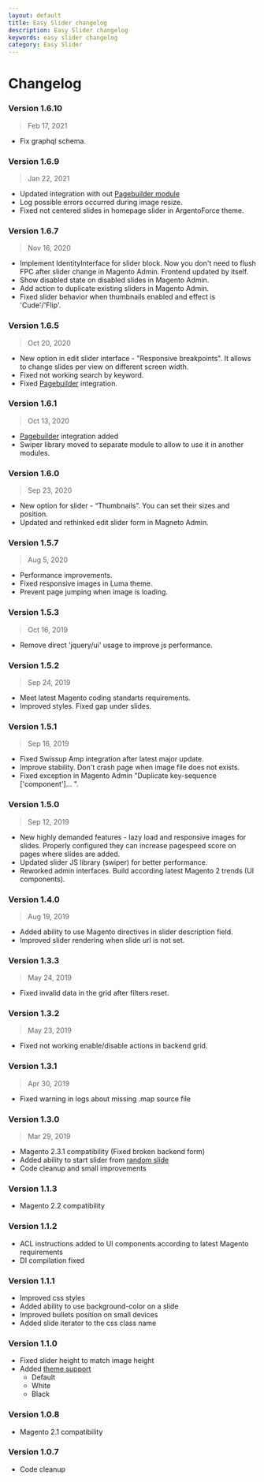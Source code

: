 ```yaml
---
layout: default
title: Easy Slider changelog
description: Easy Slider changelog
keywords: easy slider changelog
category: Easy Slider
---
```


# Changelog

### Version 1.6.10

> Feb 17, 2021

 -  Fix graphql schema.

### Version 1.6.9

> Jan 22, 2021

 -  Updated integration with out [Pagebuilder module](/m2/extensions/pagebuilder/)
 -  Log possible errors occurred during image resize.
 -  Fixed not centered slides in homepage slider in ArgentoForce theme.

### Version 1.6.7

> Nov 16, 2020

  - Implement IdentityInterface for slider block. Now you don't need to flush FPC after slider change in Magento Admin. Frontend updated by itself.
  - Show disabled state on disabled slides in Magento Admin.
  - Add action to duplicate existing sliders in Magento Admin.
  - Fixed slider behavior when thumbnails enabled and effect is 'Cude'/'Flip'.

### Version 1.6.5

> Oct 20, 2020

  - New option in edit slider interface - "Responsive breakpoints". It allows to change slides per view on different screen width.
  - Fixed not working search by keyword.
  - Fixed [Pagebuilder](/m2/extensions/pagebuilder/) integration.

### Version 1.6.1

> Oct 13, 2020

 -  [Pagebuilder](/m2/extensions/pagebuilder/) integration added
 -  Swiper library moved to separate module to allow to use it in another modules.

### Version 1.6.0

> Sep 23, 2020

  - New option for slider - “Thumbnails”. You can set their sizes and position.
  - Updated and rethinked edit slider form in Magneto Admin.

### Version 1.5.7

> Aug 5, 2020

 -  Performance improvements.
 -  Fixed responsive images in Luma theme.
 -  Prevent page jumping when image is loading.

### Version 1.5.3

> Oct 16, 2019

 -  Remove direct 'jquery/ui' usage to improve js performance.

### Version 1.5.2

> Sep 24, 2019

 -  Meet latest Magento coding standarts requirements.
 -  Improved styles. Fixed gap under slides.

### Version 1.5.1

> Sep 16, 2019

 -  Fixed Swissup Amp integration after latest major update.
 -  Improve stability. Don't crash page when image file does not exists.
 -  Fixed exception in Magento Admin "Duplicate key-sequence ['component']... ".

### Version 1.5.0

> Sep 12, 2019

 -  New highly demanded features - lazy load and responsive images for slides. Properly configured they can increase pagespeed score on pages where slides are added.
 -  Updated slider JS library (swiper) for better performance.
 -  Reworked admin interfaces. Build according latest Magento 2 trends (UI components).

### Version 1.4.0

> Aug 19, 2019

 -  Added ability to use Magento directives in slider description field.
 -  Improved slider rendering when slide url is not set.

### Version 1.3.3

> May 24, 2019

 -  Fixed invalid data in the grid after filters reset.

### Version 1.3.2

> May 23, 2019

 -  Fixed not working enable/disable actions in backend grid.

### Version 1.3.1

> Apr 30, 2019

 -  Fixed warning in logs about missing .map source file

### Version 1.3.0

> Mar 29, 2019

 -  Magento 2.3.1 compatibility (Fixed broken backend form)
 -  Added ability to start slider from [random slide](/m2/extensions/easyslider/interfaces/#slider-parameters)
 -  Code cleanup and small improvements

### Version 1.1.3

 -  Magento 2.2 compatibility

### Version 1.1.2

 -  ACL instructions added to UI components according to latest Magento requirements
 -  DI compilation fixed

### Version 1.1.1

 -  Improved css styles
 -  Added ability to use background-color on a slide
 -  Improved bullets position on small devices
 -  Added slide iterator to the css class name

### Version 1.1.0

 -  Fixed slider height to match image height
 -  Added [theme support](../interfaces/#slider-parameters)
    -  Default
    -  White
    -  Black

### Version 1.0.8

 -  Magento 2.1 compatibility

### Version 1.0.7

 -  Code cleanup
